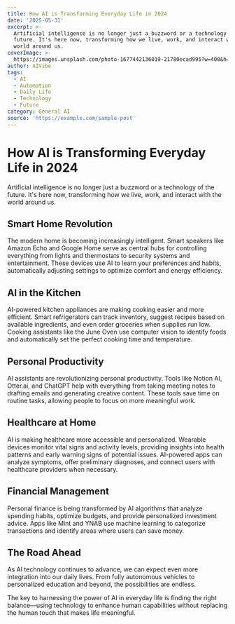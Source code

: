 ```yaml
---
title: How AI is Transforming Everyday Life in 2024
date: '2025-05-31'
excerpt: >-
  Artificial intelligence is no longer just a buzzword or a technology of the
  future. It's here now, transforming how we live, work, and interact with the
  world around us.
coverImage: >-
  https://images.unsplash.com/photo-1677442136019-21780ecad995?w=400&h=200&fit=crop&auto=format
author: AIVibe
tags:
  - AI
  - Automation
  - Daily Life
  - Technology
  - Future
category: General AI
source: 'https://example.com/sample-post'
---
```


# How AI is Transforming Everyday Life in 2024

Artificial intelligence is no longer just a buzzword or a technology of the future. It's here now, transforming how we live, work, and interact with the world around us.

## Smart Home Revolution

The modern home is becoming increasingly intelligent. Smart speakers like Amazon Echo and Google Home serve as central hubs for controlling everything from lights and thermostats to security systems and entertainment. These devices use AI to learn your preferences and habits, automatically adjusting settings to optimize comfort and energy efficiency.

## AI in the Kitchen

AI-powered kitchen appliances are making cooking easier and more efficient. Smart refrigerators can track inventory, suggest recipes based on available ingredients, and even order groceries when supplies run low. Cooking assistants like the June Oven use computer vision to identify foods and automatically set the perfect cooking time and temperature.

## Personal Productivity

AI assistants are revolutionizing personal productivity. Tools like Notion AI, Otter.ai, and ChatGPT help with everything from taking meeting notes to drafting emails and generating creative content. These tools save time on routine tasks, allowing people to focus on more meaningful work.

## Healthcare at Home

AI is making healthcare more accessible and personalized. Wearable devices monitor vital signs and activity levels, providing insights into health patterns and early warning signs of potential issues. AI-powered apps can analyze symptoms, offer preliminary diagnoses, and connect users with healthcare providers when necessary.

## Financial Management

Personal finance is being transformed by AI algorithms that analyze spending habits, optimize budgets, and provide personalized investment advice. Apps like Mint and YNAB use machine learning to categorize transactions and identify areas where users can save money.

## The Road Ahead

As AI technology continues to advance, we can expect even more integration into our daily lives. From fully autonomous vehicles to personalized education and beyond, the possibilities are endless.

The key to harnessing the power of AI in everyday life is finding the right balance—using technology to enhance human capabilities without replacing the human touch that makes life meaningful.
